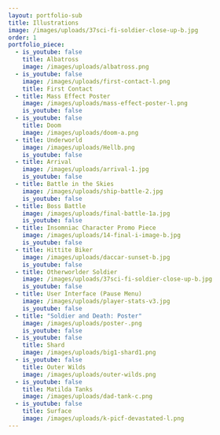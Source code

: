 ```yaml
---
layout: portfolio-sub
title: Illustrations
image: /images/uploads/37sci-fi-soldier-close-up-b.jpg
order: 1
portfolio_piece:
  - is_youtube: false
    title: Albatross
    image: /images/uploads/albatross.png
  - is_youtube: false
    image: /images/uploads/first-contact-l.png
    title: First Contact
  - title: Mass Effect Poster
    image: /images/uploads/mass-effect-poster-l.png
    is_youtube: false
  - is_youtube: false
    title: Doom
    image: /images/uploads/doom-a.png
  - title: Underworld
    image: /images/uploads/Hellb.png
    is_youtube: false
  - title: Arrival
    image: /images/uploads/arrival-1.jpg
    is_youtube: false
  - title: Battle in the Skies
    image: /images/uploads/ship-battle-2.jpg
    is_youtube: false
  - title: Boss Battle
    image: /images/uploads/final-battle-1a.jpg
    is_youtube: false
  - title: Insomniac Character Promo Piece
    image: /images/uploads/14-final-i-image-b.jpg
    is_youtube: false
  - title: Hittite Biker
    image: /images/uploads/daccar-sunset-b.jpg
    is_youtube: false
  - title: Otherworlder Soldier
    image: /images/uploads/37sci-fi-soldier-close-up-b.jpg
    is_youtube: false
  - title: User Interface (Pause Menu)
    image: /images/uploads/player-stats-v3.jpg
    is_youtube: false
  - title: "Soldier and Death: Poster"
    image: /images/uploads/poster-.png
    is_youtube: false
  - is_youtube: false
    title: Shard
    image: /images/uploads/big1-shard1.png
  - is_youtube: false
    title: Outer Wilds
    image: /images/uploads/outer-wilds.png
  - is_youtube: false
    title: Matilda Tanks
    image: /images/uploads/dad-tank-c.png
  - is_youtube: false
    title: Surface
    image: /images/uploads/k-picf-devastated-l.png
---
```

